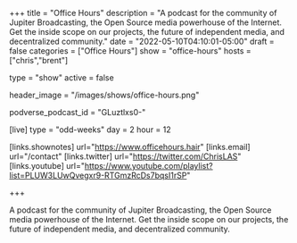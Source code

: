 +++
title = "Office Hours"
description = "A podcast for the community of Jupiter Broadcasting, the Open Source media powerhouse of the Internet. Get the inside scope on our projects, the future of independent media, and decentralized community."
date = "2022-05-10T04:10:01-05:00"
draft = false
categories = ["Office Hours"]
show = "office-hours"
hosts = ["chris","brent"]

type = "show"
active = false

header_image = "/images/shows/office-hours.png"

podverse_podcast_id = "GLuztlxs0-"

[live]
  type = "odd-weeks"
  day = 2
  hour = 12

[links.shownotes]
  url="https://www.officehours.hair"
[links.email]
  url="/contact"
[links.twitter]
  url="https://twitter.com/ChrisLAS"
[links.youtube]
  url="https://www.youtube.com/playlist?list=PLUW3LUwQvegxr9-RTGmzRcDs7bqsI1rSP"

+++

A podcast for the community of Jupiter Broadcasting, the Open Source media powerhouse of the Internet. Get the inside scope on our projects, the future of independent media, and decentralized community.
